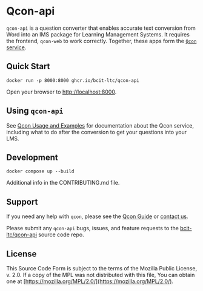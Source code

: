 <!-- SPDX-License-Identifier: MPL-2.0 -->
# Qcon-api

`qcon-api` is a question converter that enables accurate text conversion from Word into an IMS package for Learning Management Systems. It requires the frontend, `qcon-web` to work correctly. Together, these apps form the [`Qcon` service](https://qcon.ltc.bcit.ca).

## Quick Start

    docker run -p 8000:8000 ghcr.io/bcit-ltc/qcon-api

Open your browser to [http://localhost:8000](http://localhost:8000).

## Using `qcon-api`

See [Qcon Usage and Examples](https://qcon-guide.ltc.bcit.ca) for documentation about the Qcon service, including what to do after the conversion to get your questions into your LMS.

## Development

    docker compose up --build

Additional info in the CONTRIBUTING.md file.

## Support

If you need any help with `qcon`, please see the [Qcon Guide](https://qcon-guide.ltc.bcit.ca) or [contact us](mailto:ltc_techops@bcit.ca).

Please submit any `qcon-api` bugs, issues, and feature requests to the [bcit-ltc/qcon-api](https://github.com/bcit-ltc/qcon-api) source code repo.

## License

This Source Code Form is subject to the terms of the Mozilla Public
License, v. 2.0. If a copy of the MPL was not distributed with this
file, You can obtain one at [https://mozilla.org/MPL/2.0/](https://mozilla.org/MPL/2.0/).
